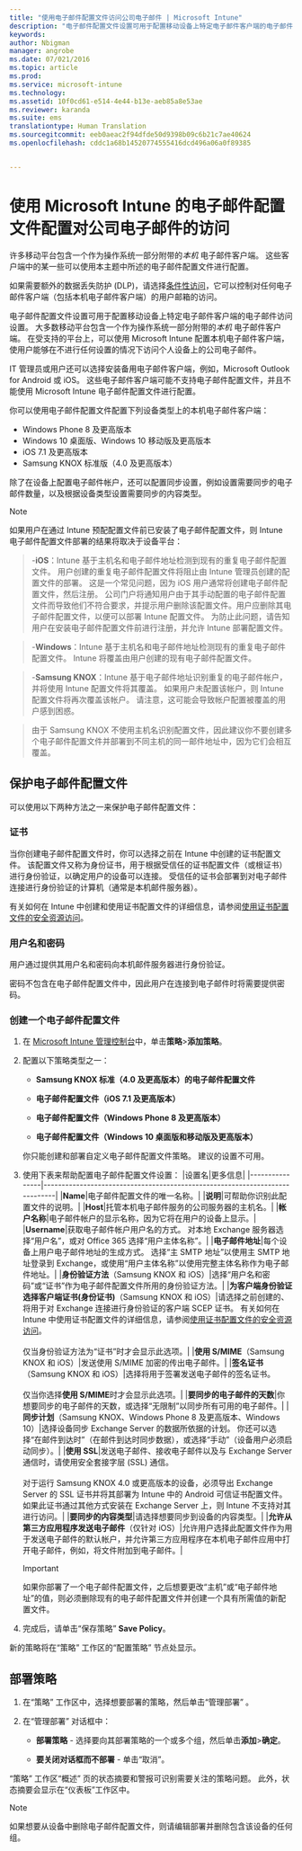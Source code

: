 ```yaml
---
title: "使用电子邮件配置文件访问公司电子邮件 | Microsoft Intune"
description: "电子邮件配置文件设置可用于配置移动设备上特定电子邮件客户端的电子邮件访问设置。"
keywords: 
author: Nbigman
manager: angrobe
ms.date: 07/021/2016
ms.topic: article
ms.prod: 
ms.service: microsoft-intune
ms.technology: 
ms.assetid: 10f0cd61-e514-4e44-b13e-aeb85a8e53ae
ms.reviewer: karanda
ms.suite: ems
translationtype: Human Translation
ms.sourcegitcommit: eeb0aeac2f94dfde50d9398b09c6b21c7ae40624
ms.openlocfilehash: cddc1a68b14520774555416dcd496a06a0f89385


---
```


# 使用 Microsoft Intune 的电子邮件配置文件配置对公司电子邮件的访问
许多移动平台包含一个作为操作系统一部分附带的*本机* 电子邮件客户端。  这些客户端中的某一些可以使用本主题中所述的电子邮件配置文件进行配置。

如果需要额外的数据丢失防护 (DLP)，请选择[条件性访问](restrict-access-to-email-and-o365-services-with-microsoft-intune.md)，它可以控制对任何电子邮件客户端（包括本机电子邮件客户端）的用户邮箱的访问。

电子邮件配置文件设置可用于配置移动设备上特定电子邮件客户端的电子邮件访问设置。 大多数移动平台包含一个作为操作系统一部分附带的*本机* 电子邮件客户端。  在受支持的平台上，可以使用 Microsoft Intune 配置本机电子邮件客户端，使用户能够在不进行任何设置的情况下访问个人设备上的公司电子邮件。  

IT 管理员或用户还可以选择安装备用电子邮件客户端，例如，Microsoft Outlook for Android 或 iOS。  这些电子邮件客户端可能不支持电子邮件配置文件，并且不能使用 Microsoft Intune 电子邮件配置文件进行配置。  

你可以使用电子邮件配置文件配置下列设备类型上的本机电子邮件客户端：
-   Windows Phone 8 及更高版本
-   Windows 10 桌面版、Windows 10 移动版及更高版本
-   iOS 7.1 及更高版本
-   Samsung KNOX 标准版（4.0 及更高版本）


除了在设备上配置电子邮件帐户，还可以配置同步设置，例如设置需要同步的电子邮件数量，以及根据设备类型设置需要同步的内容类型。
>[!NOTE]
>
>如果用户在通过 Intune 预配配置文件前已安装了电子邮件配置文件，则 Intune 电子邮件配置文件部署的结果将取决于设备平台：

>-**iOS**：Intune 基于主机名和电子邮件地址检测到现有的重复电子邮件配置文件。 用户创建的重复电子邮件配置文件将阻止由 Intune 管理员创建的配置文件的部署。 这是一个常见问题，因为 iOS 用户通常将创建电子邮件配置文件，然后注册。 公司门户将通知用户由于其手动配置的电子邮件配置文件而导致他们不符合要求，并提示用户删除该配置文件。用户应删除其电子邮件配置文件，以便可以部署 Intune 配置文件。 为防止此问题，请告知用户在安装电子邮件配置文件前进行注册，并允许 Intune 部署配置文件。

>-**Windows**：Intune 基于主机名和电子邮件地址检测现有的重复电子邮件配置文件。 Intune 将覆盖由用户创建的现有电子邮件配置文件。

>-**Samsung KNOX**：Intune 基于电子邮件地址识别重复的电子邮件帐户，并将使用 Intune 配置文件将其覆盖。 如果用户未配置该帐户，则 Intune 配置文件将再次覆盖该帐户。 请注意，这可能会导致帐户配置被覆盖的用户感到困惑。

>由于 Samsung KNOX 不使用主机名识别配置文件，因此建议你不要创建多个电子邮件配置文件并部署到不同主机的同一邮件地址中，因为它们会相互覆盖。
    

## 保护电子邮件配置文件
可以使用以下两种方法之一来保护电子邮件配置文件：

### 证书
当你创建电子邮件配置文件时，你可以选择之前在 Intune 中创建的证书配置文件。 该配置文件又称为身份证书，用于根据受信任的证书配置文件（或根证书）进行身份验证，以确定用户的设备可以连接。 受信任的证书会部署到对电子邮件连接进行身份验证的计算机（通常是本机邮件服务器）。

有关如何在 Intune 中创建和使用证书配置文件的详细信息，请参阅[使用证书配置文件的安全资源访问](secure-resource-access-with-certificate-profiles.md)。

### 用户名和密码
用户通过提供其用户名和密码向本机邮件服务器进行身份验证。

密码不包含在电子邮件配置文件中，因此用户在连接到电子邮件时将需要提供密码。

### 创建一个电子邮件配置文件

1.  在 [Microsoft Intune 管理控制台](https://manage.microsoft.com)中，单击**策略**&gt;**添加策略**。

2.  配置以下策略类型之一：

    -   **Samsung KNOX 标准（4.0 及更高版本）的电子邮件配置文件**

    -   **电子邮件配置文件（iOS 7.1 及更高版本）**

    -   **电子邮件配置文件（Windows Phone 8 及更高版本）**

    -   **电子邮件配置文件（Windows 10 桌面版和移动版及更高版本）**

    你只能创建和部署自定义电子邮件配置文件策略。 建议的设置不可用。

3.  使用下表来帮助配置电子邮件配置文件设置：
    |设置名|更多信息|
    |----------------|-----------------------------------------------------------------------------|
    |**Name**|电子邮件配置文件的唯一名称。|
    |**说明**|可帮助你识别此配置文件的说明。|
    |**Host**|托管本机电子邮件服务的公司服务器的主机名。|
    |**帐户名称**|电子邮件帐户的显示名称，因为它将在用户的设备上显示。|
    |**Username**|获取电子邮件帐户用户名的方式。 对本地 Exchange 服务器选择“用户名”，或对 Office 365 选择“用户主体名称”。|
    |**电子邮件地址**|每个设备上用户电子邮件地址的生成方式。 选择“主 SMTP 地址”以使用主 SMTP 地址登录到 Exchange，或使用“用户主体名称”以使用完整主体名称作为电子邮件地址。|
    |**身份验证方法**（Samsung KNOX 和 iOS）|选择“用户名和密码”或“证书”作为电子邮件配置文件所用的身份验证方法。|
    |**为客户端身份验证选择客户端证书(身份证书)**（Samsung KNOX 和 iOS）|请选择之前创建的、将用于对 Exchange 连接进行身份验证的客户端 SCEP 证书。 有关如何在 Intune 中使用证书配置文件的详细信息，请参阅[使用证书配置文件的安全资源访问](secure-resource-access-with-certificate-profiles.md)。<br /><br />仅当身份验证方法为“证书”时才会显示此选项。|
    |**使用 S/MIME**（Samsung KNOX 和 iOS）|发送使用 S/MIME 加密的传出电子邮件。|
    |**签名证书**（Samsung KNOX 和 iOS）|选择将用于签署发送电子邮件的签名证书。<br /><br />仅当你选择**使用 S/MIME**时才会显示此选项。|
    |**要同步的电子邮件的天数**|你想要同步的电子邮件的天数，或选择“无限制”以同步所有可用的电子邮件。|
    |**同步计划**（Samsung KNOX、Windows Phone 8 及更高版本、Windows 10）|选择设备同步 Exchange Server 的数据所依据的计划。 你还可以选择“在邮件到达时”（在邮件到达时同步数据），或选择“手动”（设备用户必须启动同步）。|
    |**使用 SSL**|发送电子邮件、接收电子邮件以及与 Exchange Server 通信时，请使用安全套接字层 (SSL) 通信。<br /><br />对于运行 Samsung KNOX 4.0 或更高版本的设备，必须导出 Exchange Server 的 SSL 证书并将其部署为 Intune 中的 Android 可信证书配置文件。 如果此证书通过其他方式安装在 Exchange Server 上，则 Intune 不支持对其进行访问。|
    |**要同步的内容类型**|请选择想要同步到设备的内容类型。|
    |**允许从第三方应用程序发送电子邮件**（仅针对 iOS）|允许用户选择此配置文件作为用于发送电子邮件的默认帐户，并允许第三方应用程序在本机电子邮件应用中打开电子邮件，例如，将文件附加到电子邮件。|

    > [!IMPORTANT]
    > 如果你部署了一个电子邮件配置文件，之后想要更改“主机”或“电子邮件地址”的值，则必须删除现有的电子邮件配置文件并创建一个具有所需值的新配置文件。

4.  完成后，请单击“保存策略” **Save Policy**。

新的策略将在“策略”  工作区的“配置策略”  节点处显示。

## 部署策略

1.  在“策略”  工作区中，选择想要部署的策略，然后单击“管理部署” 。

2.  在“管理部署”  对话框中：

    -   **部署策略** - 选择要向其部署策略的一个或多个组，然后单击**添加**&gt;**确定**。

    -   **要关闭对话框而不部署** - 单击“取消”。

“策略”  工作区“概述”  页的状态摘要和警报可识别需要关注的策略问题。 此外，状态摘要会显示在“仪表板”工作区中。

> [!NOTE]
> 如果想要从设备中删除电子邮件配置文件，则请编辑部署并删除包含该设备的任何组。



<!--HONumber=Aug16_HO1-->


